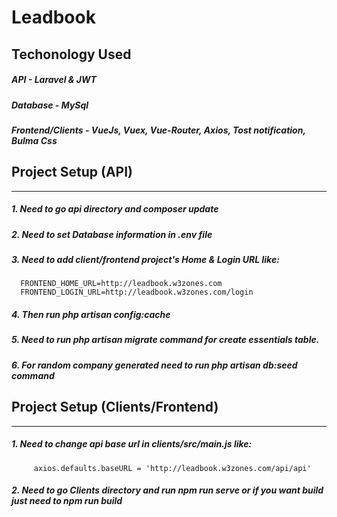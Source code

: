 # Leadbook
## Techonology Used
##### API - Laravel & JWT 
##### Database - MySql
##### Frontend/Clients - VueJs, Vuex, Vue-Router, Axios, Tost notification, Bulma Css 


## Project Setup (API)
--------------------------------------------------------------------------
##### 1. Need to go api directory and composer update
##### 2. Need to set Database information in .env file
##### 3. Need to add client/frontend project's Home & Login URL like: 
      FRONTEND_HOME_URL=http://leadbook.w3zones.com
      FRONTEND_LOGIN_URL=http://leadbook.w3zones.com/login
##### 4. Then run php artisan config:cache
##### 5. Need to run php artisan migrate command for create essentials table.
##### 6. For random company generated need to run php artisan db:seed command


## Project Setup (Clients/Frontend)
--------------------------------------------------------------------------
##### 1. Need to change api base url in clients/src/main.js like: 
         axios.defaults.baseURL = 'http://leadbook.w3zones.com/api/api'
##### 2. Need to go Clients directory and run npm run serve or if you want build just need to npm run build

